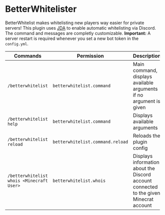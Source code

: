 # BetterWhitelister
BetterWhitelist makes whitelisting new players way easier for private servers! This plugin uses <a href="https://github.com/DV8FromTheWorld/JDA">JDA</a> to enable automatic whitelisting via Discord. The command and messages are completly customizable.
<b>Important:</b> A server restart is required whenever you set a new bot token in the ```config.yml```.

Commands | Permission | Description
------------ | ------------- | -------------
```/betterwhitelist``` | ```betterwhitelist.command``` | Main command, displays available arguments if no argument is given
```/betterwhitelist help``` | ```betterwhitelist.command``` | Displays available arguments
```/betterwhitelist reload``` | ```betterwhitelist.command.reload``` | Reloads the plugin config
```/betterwhitelist whois <Minecraft User>``` | ```betterwhitelist.whois``` | Displays information about the Discord account <br>connected to the given Minecrat account
